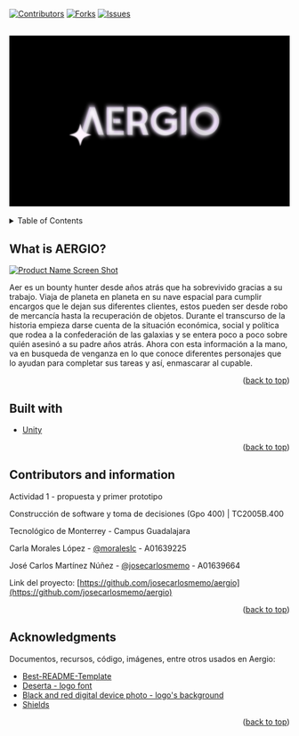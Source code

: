 <div id="top"></div>

<!-- PROJECT SHIELDS -->
<!--
*** I'm using markdown "reference style" links for readability.
*** Reference links are enclosed in brackets [ ] instead of parentheses ( ).
*** See the bottom of this document for the declaration of the reference variables
*** for contributors-url, forks-url, etc. This is an optional, concise syntax you may use.
*** https://www.markdownguide.org/basic-syntax/#reference-style-links
-->
[![Contributors][contributors-shield]][contributors-url]
[![Forks][forks-shield]][forks-url]
[![Issues][issues-shield]][issues-url]



<!-- PROJECT LOGO -->
<br />
<div align="center">
  <a href="https://github.com/josecarlosmemo/aergio">
    <img src="./ArchivosExtra/Logotipo.png" alt="Logo">
  </a>
  </p>
</div>



<!-- TABLE OF CONTENTS -->
<details>
  <summary>Table of Contents</summary>
  <ol>
    <li>
      <a href="#about-the-project">About The Project</a>
      <ul>
        <li><a href="#built-with">Built With</a></li>
      </ul>
    </li>
    <li><a href="#contributing">Contributing</a></li>
    <li><a href="#contact">Contact</a></li>
    <li><a href="#acknowledgments">Acknowledgments</a></li>
  </ol>
</details>



<!-- ABOUT THE PROJECT -->
## What is AERGIO?

[![Product Name Screen Shot][product-screenshot]](https://example.com)

Aer es un bounty hunter desde años atrás que ha sobrevivido gracias a su trabajo. Viaja de planeta en planeta en su nave espacial para cumplir encargos que le dejan sus diferentes clientes, estos pueden ser desde robo de mercancía hasta la recuperación de objetos.
Durante el transcurso de la historia empieza darse cuenta de la situación económica, social y política que rodea a la confederación de las galaxias y se entera poco a poco sobre quién asesinó a su padre años atrás.
Ahora con esta información a la mano, va en busqueda de venganza en lo que conoce diferentes personajes que lo ayudan para completar sus tareas y así, enmascarar al cupable.

<p align="right">(<a href="#top">back to top</a>)</p>



## Built with

* [Unity](https://unity.com/es)

<p align="right">(<a href="#top">back to top</a>)</p>


<!-- CONTACT -->
## Contributors and information

Actividad 1 - propuesta y primer prototipo 

Construcción de software y toma de decisiones (Gpo 400) | TC2005B.400


Tecnológico de Monterrey - Campus Guadalajara



Carla Morales López - [@moraleslc](https://github.com/moraleslc) - A01639225

José Carlos Martínez Núñez - [@josecarlosmemo](https://github.com/josecarlosmemo) - A01639664

Link del proyecto: [https://github.com/josecarlosmemo/aergio](https://github.com/josecarlosmemo/aergio)

<p align="right">(<a href="#top">back to top</a>)</p>



<!-- ACKNOWLEDGMENTS -->
## Acknowledgments

Documentos, recursos, código, imágenes, entre otros usados en Aergio:

* [Best-README-Template](https://github.com/othneildrew/Best-README-Template)
* [Deserta - logo font](https://www.behance.net/gallery/134622603/Deserta-FREE-FONT/modules/761819889)
* [Black and red digital device photo - logo's background](https://unsplash.com/photos/vS3bTz1dZ9U)
* [Shields](https://shields.io/)

<p align="right">(<a href="#top">back to top</a>)</p>



<!-- MARKDOWN LINKS & IMAGES -->
<!-- https://www.markdownguide.org/basic-syntax/#reference-style-links -->
[contributors-shield]: https://img.shields.io/badge/contributors-2-green
[contributors-url]: https://github.com/josecarlosmemo/aergio/graphs/contributors
[forks-shield]: https://img.shields.io/github/forks/josecarlosmemo/aergio
[forks-url]: https://github.com/josecarlosmemo/aergio/network/members
[issues-shield]: https://img.shields.io/github/issues/josecarlosmemo/aergio
[issues-url]: https://github.com/josecarlosmemo/aergio/issues
[product-screenshot]: images/screenshot.png